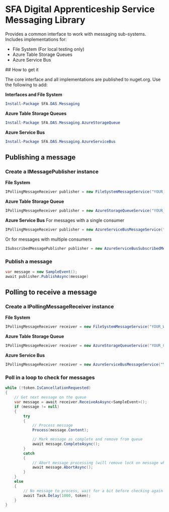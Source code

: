 # SFA  Digital Apprenticeship Service Messaging Library

Provides a common interface to work with messaging sub-systems. Includes implementations for:

* File System (For local testing only)
* Azure Table Storage Queues
* Azure Service Bus

## How to get it

The core interface and all implementations are published to nuget.org. Use the following to add:

**Interfaces and File System**
```powershell
Install-Package SFA.DAS.Messaging
```

**Azure Table Storage Queues**
```powershell
Install-Package SFA.DAS.Messaging.AzureStorageQueue
```

**Azure Service Bus**
```powershell
Install-Package SFA.DAS.Messaging.AzureServiceBus
```

## Publishing a message

### Create a IMessagePublisher instance

**File System**
```csharp
IPollingMessageReceiver publisher = new FileSystemMessageService("YOUR_WORKING_DIR");
```

**Azure Table Storage Queue**
```csharp
IPollingMessageReceiver publisher = new AzureStorageQueueService("YOUR_CONNECTION_STRING", "YOUR_QUEUE_NAME");
```

**Azure Service Bus**
For messages with a single consumer
```csharp
IPollingMessageReceiver publisher = new AzureServiceBusMessageService("YOUR_CONNECTION_STRING", "YOUR_QUEUE_NAME");
```
Or for messages with multiple consumers
```csharp
ISubscribedMessagePublisher publisher = new AzureServiceBusSubscribedMessageService("YOUR_CONNECTION_STRING");
```

### Publish a message
```csharp
var message = new SampleEvent();
await publisher.PublishAsync(message)
```

## Polling to receive a message

### Create a IPollingMessageReceiver instance

**File System**
```csharp
IPollingMessageReceiver receiver = new FileSystemMessageService("YOUR_WORKING_DIR");
```

**Azure Table Storage Queue**
```csharp
IPollingMessageReceiver receiver = new AzureStorageQueueService("YOUR_CONNECTION_STRING", "YOUR_QUEUE_NAME");
```

**Azure Service Bus**
```csharp
IPollingMessageReceiver receiver = new AzureServiceBusMessageService("YOUR_CONNECTION_STRING", "YOUR_QUEUE_NAME");
```

### Poll in a loop to check for messages
```csharp
while (!token.IsCancellationRequested)
{
    // Get next message on the queue
    var message = await receiver.ReceiveAsAsync<SampleEvent>();
    if (message != null)
    {
        try
        {
            // Process message
            Process(message.Content);

            // Mark message as complete and remove from queue
            await message.CompleteAsync();
        }
        catch
        {
            // Abort message processing (will remove lock on message where applicable)
            await message.AbortAsync();
        }
    }
    else
    {
        // No message to process, wait for a bit before checking again
        await Task.Delay(1000, token);
    }
}
```
